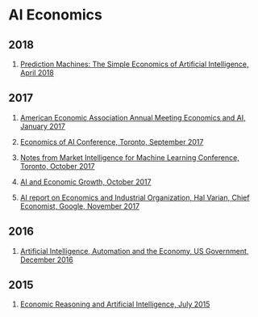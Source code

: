 # AI Economics

## 2018

1) [Prediction Machines: The Simple Economics of Artificial Intelligence, April 2018](http://www.rotman.utoronto.ca/Connect/MediaCentre/NewsReleases/20180417)

## 2017
1) [American Economic Association Annual Meeting Economics and AI, January 2017](https://www.aeaweb.org/conference/2017/preliminary/1426)

2) [Economics of AI Conference, Toronto, September 2017](https://www.economicsofai.com/nber-conference-toronto-2017)

3) [Notes from Market Intelligence for Machine Learning Conference, Toronto, October 2017](Machine%2BLearning%2Band%2Bthe%2BMarket%2Bfor%2BIntelligence%2BIII%2BNotes%2Bby%2BKrist%2BPapadopoulos.pdf)

4) [AI and Economic Growth, October 2017](AI_growth.pdf)

5) [AI report on Economics and Industrial Organization, Hal Varian, Chief Economist, Google, November 2017](https://github.com/kristpapadopoulos/AI_resources/blob/master/AI-Economics_and%20_Industrial%20_Organizationpdf.pdf)

## 2016

1) [Artificial Intelligence, Automation and the Economy, US Government, December 2016](AI%20report.pdf)

## 2015

1) [Economic Reasoning and Artificial Intelligence, July 2015](http://science.sciencemag.org/content/349/6245/267)

